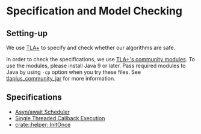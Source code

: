 # Specification and Model Checking

## Setting-up

We use [TLA+](https://lamport.azurewebsites.net/tla/tla.html) to specify and check whether our algorithms are safe.

In order to check the specifications, we use [TLA+'s community modules](https://github.com/tlaplus/CommunityModules).
To use the modules, please install Java 9 or later.
Pass required modules to Java by using `-cp` option when you try these files.
See [tlaplus_community_jar](https://github.com/ytakano/tlaplus_community_jar) for more information.

## Specifications

- [Asyn/await Scheduler](./scheduler/)
- [Single Threaded Callback Execution](./callback/)
- [crate::helper::InitOnce](./src/helper.rs/init_once/)
